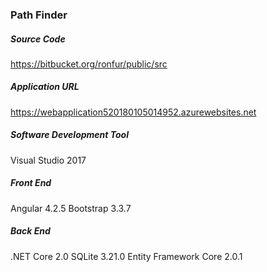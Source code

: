 ﻿### Path Finder

##### Source Code   
<https://bitbucket.org/ronfur/public/src>

##### Application URL 
<https://webapplication520180105014952.azurewebsites.net>

##### Software Development Tool
Visual Studio 2017

##### Front End
Angular 4.2.5
Bootstrap 3.3.7

##### Back End
.NET Core 2.0
SQLite 3.21.0
Entity Framework Core 2.0.1
